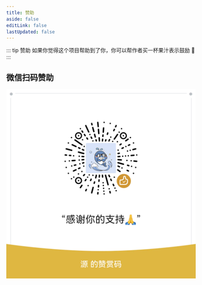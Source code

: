 ```yaml
---
title: 赞助
aside: false
editLink: false
lastUpdated: false
---
```

::: tip 赞助
如果你觉得这个项目帮助到了你，你可以帮作者买一杯果汁表示鼓励 🍹
:::
## 微信扫码赞助
<img class="imgBox" src="/zanshang.png"/>

<style>
	@media (min-width: 1024px) {
		.imgBox {
			width: 350px;
		}
	}
	
</style>